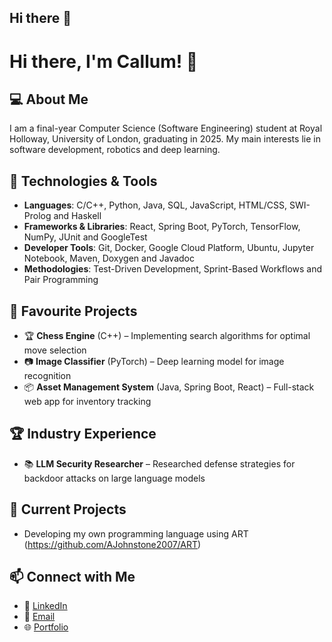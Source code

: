 ## Hi there 👋

<!--
**CallumMoss/CallumMoss** is a ✨ _special_ ✨ repository because its `README.md` (this file) appears on your GitHub profile.

Here are some ideas to get you started:

- 🔭 I’m currently working on ...
- 🌱 I’m currently learning ...
- 👯 I’m looking to collaborate on ...
- 🤔 I’m looking for help with ...
- 💬 Ask me about ...
- 📫 How to reach me: ...
- 😄 Pronouns: ...
- ⚡ Fun fact: ...
-->

# Hi there, I'm Callum! 👋

## 💻 About Me
I am a final-year Computer Science (Software Engineering) student at Royal Holloway, University of London, graduating in 2025. My main interests lie in software development, robotics and deep learning.

## 🔧 Technologies & Tools
- **Languages**: C/C++, Python, Java, SQL, JavaScript, HTML/CSS, SWI-Prolog and Haskell
- **Frameworks & Libraries**: React, Spring Boot, PyTorch, TensorFlow, NumPy, JUnit and GoogleTest
- **Developer Tools**: Git, Docker, Google Cloud Platform, Ubuntu, Jupyter Notebook, Maven, Doxygen and Javadoc
- **Methodologies**: Test-Driven Development, Sprint-Based Workflows and Pair Programming

## 🚀 Favourite Projects
- 🏆 **Chess Engine** (C++) – Implementing search algorithms for optimal move selection
- 📷 **Image Classifier** (PyTorch) – Deep learning model for image recognition
- 📦 **Asset Management System** (Java, Spring Boot, React) – Full-stack web app for inventory tracking

## 🏆 Industry Experience
- 📚 **LLM Security Researcher** – Researched defense strategies for backdoor attacks on large language models

## 🔭 Current Projects
-  Developing my own programming language using ART (https://github.com/AJohnstone2007/ART)

## 📫 Connect with Me
- 💼 [LinkedIn](www.linkedin.com/in/callum-moss)
- 📧 [Email](mailto:callummoss.business@gmail.com)
- 🌐 [Portfolio](https://callummoss.github.io)
